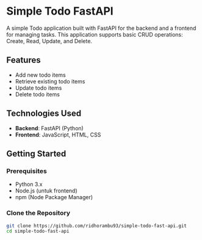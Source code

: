 # Simple Todo FastAPI

A simple Todo application built with FastAPI for the backend and a frontend for managing tasks. This application supports basic CRUD operations: Create, Read, Update, and Delete.

## Features

- Add new todo items
- Retrieve existing todo items
- Update todo items
- Delete todo items

## Technologies Used

- **Backend**: FastAPI (Python)
- **Frontend**: JavaScript, HTML, CSS

## Getting Started

### Prerequisites

- Python 3.x
- Node.js (untuk frontend)
- npm (Node Package Manager)

### Clone the Repository

```bash
git clone https://github.com/ridhorambu93/simple-todo-fast-api.git
cd simple-todo-fast-api
